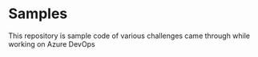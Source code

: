 # Samples
This repository is sample code of various challenges came through while working on Azure DevOps 

